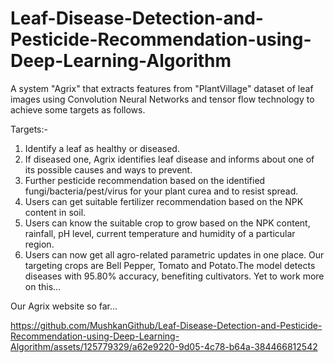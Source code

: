 # Leaf-Disease-Detection-and-Pesticide-Recommendation-using-Deep-Learning-Algorithm
A system "Agrix" that extracts features from "PlantVillage" dataset of leaf images using Convolution Neural Networks and tensor flow technology to achieve some targets as follows.

Targets:-
1. Identify a leaf as healthy or diseased.
2. If diseased one, Agrix identifies leaf disease and informs about one of its possible causes and ways to prevent.
3. Further pesticide recommendation based on the identified fungi/bacteria/pest/virus for your plant curea and to resist spread.
4. Users can get suitable fertilizer recommendation based on the NPK content in soil.
5. Users can know the suitable crop to grow based on the NPK content, rainfall, pH level, current temperature and humidity of a particular region.
6. Users can now get all agro-related parametric updates in one place.
Our targeting crops are Bell Pepper, Tomato and Potato.The model detects diseases with 95.80% accuracy, benefiting cultivators.
Yet to work more on this...

Our Agrix website so far...

https://github.com/MushkanGithub/Leaf-Disease-Detection-and-Pesticide-Recommendation-using-Deep-Learning-Algorithm/assets/125779329/a62e9220-9d05-4c78-b64a-384466812542

